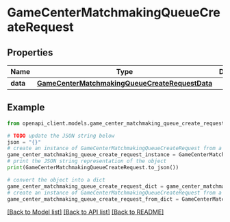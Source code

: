 # GameCenterMatchmakingQueueCreateRequest


## Properties

Name | Type | Description | Notes
------------ | ------------- | ------------- | -------------
**data** | [**GameCenterMatchmakingQueueCreateRequestData**](GameCenterMatchmakingQueueCreateRequestData.md) |  | 

## Example

```python
from openapi_client.models.game_center_matchmaking_queue_create_request import GameCenterMatchmakingQueueCreateRequest

# TODO update the JSON string below
json = "{}"
# create an instance of GameCenterMatchmakingQueueCreateRequest from a JSON string
game_center_matchmaking_queue_create_request_instance = GameCenterMatchmakingQueueCreateRequest.from_json(json)
# print the JSON string representation of the object
print(GameCenterMatchmakingQueueCreateRequest.to_json())

# convert the object into a dict
game_center_matchmaking_queue_create_request_dict = game_center_matchmaking_queue_create_request_instance.to_dict()
# create an instance of GameCenterMatchmakingQueueCreateRequest from a dict
game_center_matchmaking_queue_create_request_from_dict = GameCenterMatchmakingQueueCreateRequest.from_dict(game_center_matchmaking_queue_create_request_dict)
```
[[Back to Model list]](../README.md#documentation-for-models) [[Back to API list]](../README.md#documentation-for-api-endpoints) [[Back to README]](../README.md)


